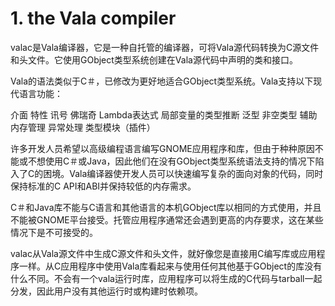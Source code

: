 # 1. the Vala compiler





valac是Vala编译器，它是一种自托管的编译器，可将Vala源代码转换为C源文件和头文件。它使用GObject类型系统创建在Vala源代码中声明的类和接口。






Vala的语法类似于C＃，已修改为更好地适合GObject类型系统。Vala支持以下现代语言功能：

介面
特性
讯号
佛瑞奇
Lambda表达式
局部变量的类型推断
泛型
非空类型
辅助内存管理
异常处理
类型模块（插件）










许多开发人员希望以高级编程语言编写GNOME应用程序和库，但由于种种原因不能或不想使用C＃或Java，因此他们在没有GObject类型系统语法支持的情况下陷入了C的困境。Vala编译器使开发人员可以快速编写复杂的面向对象的代码，同时保持标准的C API和ABI并保持较低的内存需求。






C＃和Java库不能与C语言和其他语言的本机GObject库以相同的方式使用，并且不能被GNOME平台接受。托管应用程序通常还会遇到更高的内存要求，这在某些情况下是不可接受的。

valac从Vala源文件中生成C源文件和头文件，就好像您是直接用C编写库或应用程序一样。从C应用程序中使用Vala库看起来与使用任何其他基于GObject的库没有什么不同。不会有一个vala运行时库，应用程序可以将生成的C代码与tarball一起分发，因此用户没有其他运行时或构建时依赖项。